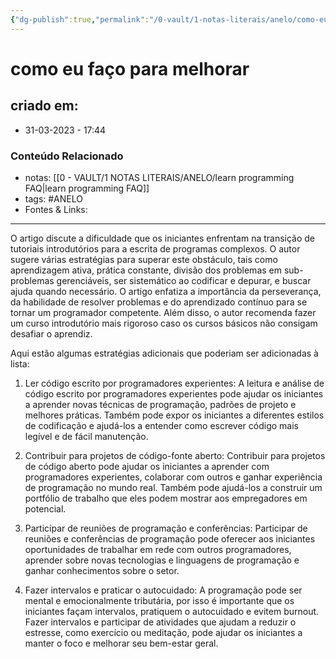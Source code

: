 ```yaml
---
{"dg-publish":true,"permalink":"/0-vault/1-notas-literais/anelo/como-eu-faco-para-melhorar/","tags":["ANELO"],"dgHomeLink":true,"dgShowLocalGraph":true,"dgShowFileTree":true,"dgEnableSearch":true,"noteIcon":""}
---
```


# como eu faço para melhorar

## criado em: 
-  31-03-2023 - 17:44

### Conteúdo Relacionado
- notas: [[0 - VAULT/1 NOTAS LITERAIS/ANELO/learn programming FAQ\|learn programming FAQ]]
- tags: #ANELO
- Fontes & Links: 

---

O artigo discute a dificuldade que os iniciantes enfrentam na transição de tutoriais introdutórios para a escrita de programas complexos. O autor sugere várias estratégias para superar este obstáculo, tais como aprendizagem ativa, prática constante, divisão dos problemas em sub-problemas gerenciáveis, ser sistemático ao codificar e depurar, e buscar ajuda quando necessário. O artigo enfatiza a importância da perseverança, da habilidade de resolver problemas e do aprendizado contínuo para se tornar um programador competente. Além disso, o autor recomenda fazer um curso introdutório mais rigoroso caso os cursos básicos não consigam desafiar o aprendiz.

Aqui estão algumas estratégias adicionais que poderiam ser adicionadas à lista:

1.  Ler código escrito por programadores experientes: A leitura e análise de código escrito por programadores experientes pode ajudar os iniciantes a aprender novas técnicas de programação, padrões de projeto e melhores práticas. Também pode expor os iniciantes a diferentes estilos de codificação e ajudá-los a entender como escrever código mais legível e de fácil manutenção.
    
2.  Contribuir para projetos de código-fonte aberto: Contribuir para projetos de código aberto pode ajudar os iniciantes a aprender com programadores experientes, colaborar com outros e ganhar experiência de programação no mundo real. Também pode ajudá-los a construir um portfólio de trabalho que eles podem mostrar aos empregadores em potencial.
    
3.  Participar de reuniões de programação e conferências: Participar de reuniões e conferências de programação pode oferecer aos iniciantes oportunidades de trabalhar em rede com outros programadores, aprender sobre novas tecnologias e linguagens de programação e ganhar conhecimentos sobre o setor.
    
4.  Fazer intervalos e praticar o autocuidado: A programação pode ser mental e emocionalmente tributária, por isso é importante que os iniciantes façam intervalos, pratiquem o autocuidado e evitem burnout. Fazer intervalos e participar de atividades que ajudam a reduzir o estresse, como exercício ou meditação, pode ajudar os iniciantes a manter o foco e melhorar seu bem-estar geral.